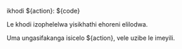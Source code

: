 ikhodi ${action}: ${code}

Le khodi izophelelwa yisikhathi ehoreni elilodwa.

Uma ungasifakanga isicelo ${action}, vele uzibe le imeyili.
